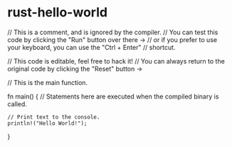 # rust-hello-world

// This is a comment, and is ignored by the compiler.
// You can test this code by clicking the "Run" button over there ->
// or if you prefer to use your keyboard, you can use the "Ctrl + Enter"
// shortcut.

// This code is editable, feel free to hack it!
// You can always return to the original code by clicking the "Reset" button ->

// This is the main function.

fn main() {
    // Statements here are executed when the compiled binary is called.

    // Print text to the console.
    println!("Hello World!");
} 
